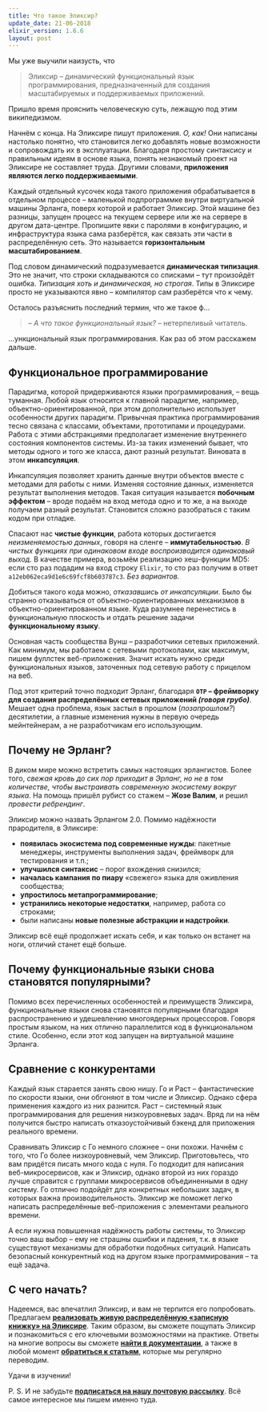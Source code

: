 ```yaml
---
title: Что такое Эликсир?
update_date: 21-06-2018
elixir_version: 1.6.6
layout: post
---
```

Мы уже выучили наизусть, что

> Эликсир – динамический функциональный язык программирования, предназначенный для создания масштабируемых и поддерживаемых приложений.
 
Пришло время прояснить человеческую суть, лежащую под этим википедизмом. 

Начнём с конца. На Эликсире пишут приложения. *О, как!* Они написаны настолько понятно, что становится легко добавлять новые возможности и сопровождать их в эксплуатации. Благодаря простому синтаксису и правильным идеям в основе языка, понять незнакомый проект на Эликсире не составляет труда. Другими словами, **приложения являются легко поддерживаемыми**.

Каждый отдельный кусочек кода такого приложения обрабатывается в отдельном процессе – маленькой подпрограммке внутри виртуальной машины Эрланга, поверх которой и работает Эликсир. Этой машине без разницы, запущен процесс на текущем сервере или же на сервере в другом дата-центре. Пропишите явки с паролями в конфигурацию, и инфраструктура языка сама разберётся, как связать эти части в распределённую сеть. Это называется **горизонтальным масштабированием**. 

Под словом динамический подразумевается **динамическая типизация**. Это не значит, что строки складываются со списками – тут произойдёт ошибка. *Типизация хоть и динамическая, но строгая*. Типы в Эликсире просто не указываются явно – компилятор сам разберётся что к чему.

Осталось разъяснить последний термин, что же такое ф...

> *– А что такое функциональный язык?* – нетерпеливый читатель.

…ункциональный язык программирования. Как раз об этом расскажем дальше.

 
## Функциональное программирование

Парадигма, которой придерживаются языки программирования, – вещь туманная. Любой язык относится к главной парадигме, например, объектно-ориентированной, при этом дополнительно использует особенности других парадигм. Привычная практика программирования тесно связана с классами, объектами, прототипами и процедурами. Работа с этими абстракциями предполагает изменение внутреннего состояния компонентов системы. Из-за таких изменений бывает, что методы одного и того же класса, дают разный результат. Виновата в этом **инкапсуляция**.

Инкапсуляция позволяет хранить данные внутри объектов вместе с методами для работы с ними. Изменяя состояние данных, изменяется результат выполнения методов. Такая ситуация называется **побочным эффектом** – вроде подаём на вход метода одно и то же, а на выходе получаем разный результат. Становится сложно разобраться с таким кодом при отладке.

Спасают нас **чистые функции**, работа которых достигается *неизменяемостью данных*, говоря на сленге – **иммутабельностью**. *В чистых функциях при одинаковом входе воспроизводится одинаковый выход.* В качестве примера, возьмём реализацию хеш-функции MD5: если сто раз подадим на вход строку `Elixir`, то сто раз получим в ответ `a12eb062eca9d1e6c69fcf8b603787c3`. *Без вариантов.*

Добиться такого кода можно, *отказавшись от инкапсуляции*. Было бы странно отказываться от объектно-ориентированных механизмов в объектно-ориентированном языке. Куда разумнее перенестись в функциональную плоскость и отдать решение задачи **функциональному языку**.

Основная часть сообщества Вунш – разработчики сетевых приложений. Как минимум, мы работаем с сетевыми протоколами, как максимум, пишем фуллстек веб-приложения. Значит искать нужно среди функциональных языков, заточенных под сетевую работу с прицелом на веб.

Под этот критерий точно подходит Эрланг, благодаря **`OTP` – фреймворку для создания распределённых сетевых приложений *(говоря грубо)***. Мешает одна проблема, язык застыл в прошлом (*позапрошлом?*) десятилетии, а главные изменения нужны в первую очередь мейнтейнерам, а не разработчикам его использующим.

## Почему не Эрланг?

В диком мире можно встретить самых настоящих эрлангистов. Более того, *свежая кровь до сих пор приходит в Эрланг, но не в том количестве, чтобы выстраивать современную экосистему вокруг языка*. На помощь пришёл рубист со стажем – **Жозе Валим**, и решил *провести ребрендинг*.

Эликсир можно назвать Эрлангом 2.0. Помимо надёжности прародителя, в Эликсире:
- **появилась экосистема под современные нужды**: пакетные менеджеры, инструменты выполнения задач, фреймворк для тестирования и т.п.;
- **улучшился синтаксис** – порог вхождения снизился;
- **началась кампания по пиару** «свежего» языка для оживления сообщества;
- **упростилось метапрограммирование**;
- **устранились некоторые недостатки**, например, работа со строками;
- были написаны **новые полезные абстракции и надстройки**.

Эликсир всё ещё продолжает искать себя, и как только он встанет на ноги, отличий станет ещё больше.

 
## Почему функциональные языки снова становятся популярными?

Помимо всех перечисленных особенностей и преимуществ Эликсира, функциональные языки снова становятся популярными благодаря распространению и удешевлению многоядерных процессоров. Говоря простым языком, на них отлично параллелится код в функциональном стиле. Особенно, если этот код запущен на виртуальной машине Эрланга.

 
## Сравнение с конкурентами

Каждый язык старается занять свою нишу. Го и Раст – фантастические по скорости языки, они обгоняют в том числе и Эликсир. Однако сфера применения каждого из них разнится. Раст – системный язык программирования для решения низкоуровневых задач. Вряд ли на нём получится быстро написать отказоустойчивый бэкенд для приложения реального времени.

Сравнивать Эликсир с Го немного сложнее – они похожи. Начнём с того, что Го более низкоуровневый, чем Эликсир. Приготовьтесь, что вам придётся писать много кода с нуля. Го подходит для написания веб-микросервисов, как и Эликсир, однако второй из них гораздо лучше справится с группами микросервисов объединенными в одну систему. Го отлично подойдёт для конкретных небольших задач, в которых важна производительность. Эликсир же поможет легко написать распределённые веб-приложения с элементами реального времени.

А если нужна повышенная надёжность работы системы, то Эликсир точно ваш выбор – ему не страшны ошибки и падения, т.к. в языке существуют механизмы для обработки подобных ситуаций. Написать безопасный конкурентный код на другом языке программирования – та ещё задача.

## С чего начать?

Надеемся, вас впечатлил Эликсир, и вам не терпится его попробовать. Предлагаем [**реализовать живую распределённую «записную книжку» на Эликсире**](https://wunsh.ru/docs/mix-otp/introduction-to-mix.html). Таким образом, вы сможете пощупать Эликсир и познакомиться с его ключевыми возможностями на практике. Ответы на многие вопросы вы сможете [**найти в документации**](/docsdocs), а также в любой момент [**обратиться к статьям**](/tags), которые мы регулярно переводим.

Удачи в изучении!

P. S. И не забудьте [**подписаться на нашу почтовую рассылку**](#subscribeModal). Всё самое интересное мы пишем именно туда.
